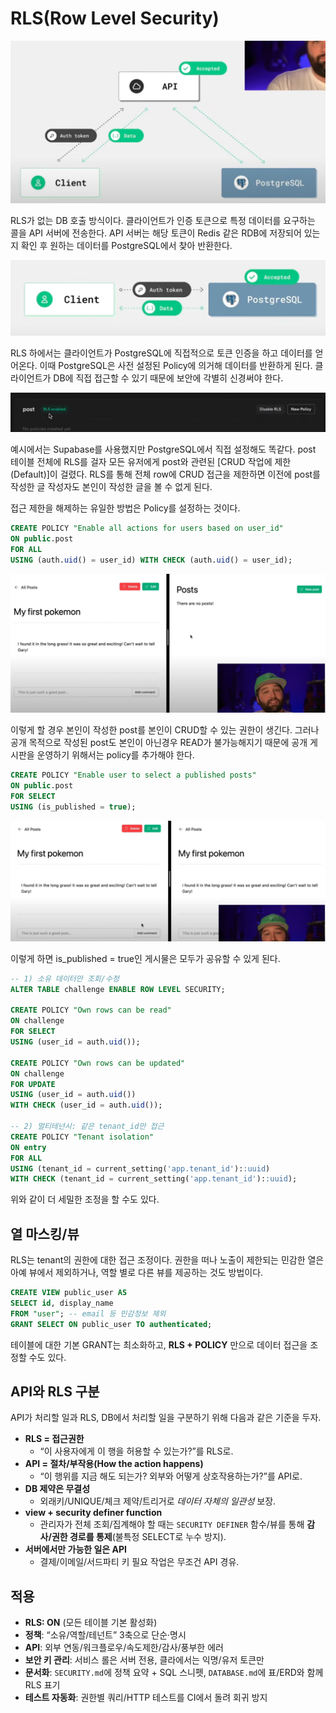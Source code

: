 # RLS(Row Level Security)

![image.png](../img/rls1.png)

RLS가 없는 DB 호출 방식이다. 클라이언트가 인증 토큰으로 특정 데이터를 요구하는 콜을 API 서버에 전송한다. API 서버는 해당 토큰이 Redis 같은 RDB에 저장되어 있는지 확인 후 원하는 데이터를 PostgreSQL에서 찾아 반환한다.

![image.png](../img/rls2.png)

RLS 하에서는 클라이언트가 PostgreSQL에 직접적으로 토큰 인증을 하고 데이터를 얻어온다. 이때 PostgreSQL은 사전 설정된 Policy에 의거해 데이터를 반환하게 된다. 클라이언트가 DB에 직접 접근할 수 있기 때문에 보안에 각별히 신경써야 한다.

![image.png](../img/rls3.png)

예시에서는 Supabase를 사용했지만 PostgreSQL에서 직접 설정해도 똑같다. post 테이블 전체에 RLS를 걸자 모든 유저에게 post와 관련된 [CRUD 작업에 제한(Default)]이 걸렸다. RLS를 통해 전체 row에 CRUD 접근을 제한하면 이전에 post를 작성한 글 작성자도 본인이 작성한 글을 볼 수 없게 된다. 

접근 제한을 해제하는 유일한 방법은 Policy를 설정하는 것이다. 

```sql
CREATE POLICY "Enable all actions for users based on user_id" 
ON public.post
FOR ALL 
USING (auth.uid() = user_id) WITH CHECK (auth.uid() = user_id);
```

![image.png](../img/rls4.png)

이렇게 할 경우 본인이 작성한 post를 본인이 CRUD할 수 있는 권한이 생긴다. 그러나 공개 목적으로 작성된 post도 본인이 아닌경우 READ가 불가능해지기 때문에 공개 게시판을 운영하기 위해서는 policy를 추가해야 한다.

```sql
CREATE POLICY "Enable user to select a published posts"
ON public.post 
FOR SELECT
USING (is_published = true);
```

![image.png](../img/rls5.png)

이렇게 하면 is_published = true인 게시물은 모두가 공유할 수 있게 된다.

```sql
-- 1) 소유 데이터만 조회/수정
ALTER TABLE challenge ENABLE ROW LEVEL SECURITY;

CREATE POLICY "Own rows can be read"
ON challenge
FOR SELECT
USING (user_id = auth.uid());

CREATE POLICY "Own rows can be updated"
ON challenge
FOR UPDATE
USING (user_id = auth.uid())
WITH CHECK (user_id = auth.uid());

-- 2) 멀티테넌시: 같은 tenant_id만 접근
CREATE POLICY "Tenant isolation"
ON entry
FOR ALL
USING (tenant_id = current_setting('app.tenant_id')::uuid)
WITH CHECK (tenant_id = current_setting('app.tenant_id')::uuid);

```

위와 같이 더 세밀한 조정을 할 수도 있다.

## 열 마스킹/뷰

RLS는 tenant의 권한에 대한 접근 조정이다.  권한을 떠나 노출이 제한되는 민감한 열은 아예 뷰에서 제외하거나, 역할 별로 다른 뷰를 제공하는 것도 방법이다.

```sql
CREATE VIEW public_user AS
SELECT id, display_name
FROM "user"; -- email 등 민감정보 제외
GRANT SELECT ON public_user TO authenticated;
```

테이블에 대한 기본 GRANT는 최소화하고, **RLS + POLICY** 만으로 데이터 접근을 조정할 수도 있다.

## API와 RLS 구분

API가 처리할 일과 RLS, DB에서 처리할 일을 구분하기 위해 다음과 같은 기준을 두자. 

- **RLS = 접근권한**
    - “이 사용자에게 이 행을 허용할 수 있는가?”를 RLS로.
- **API = 절차/부작용(How the action happens)**
    - “이 행위를 지금 해도 되는가? 외부와 어떻게 상호작용하는가?”를 API로.
- **DB 제약은 무결성**
    - 외래키/UNIQUE/체크 제약/트리거로 *데이터 자체의 일관성* 보장.
- **view + security definer function**
    - 관리자가 전체 조회/집계해야 할 때는 `SECURITY DEFINER` 함수/뷰를 통해 **감사/권한 경로를 통제**(불특정 SELECT로 누수 방지).
- **서버에서만 가능한 일은 API**
    - 결제/이메일/서드파티 키 필요 작업은 무조건 API 경유.

## 적용

- **RLS: ON** (모든 테이블 기본 활성화)
- **정책**: “소유/역할/테넌트” 3축으로 단순·명시
- **API**: 외부 연동/워크플로우/속도제한/감사/풍부한 에러
- **보안 키 관리**: 서비스 롤은 서버 전용, 클라에서는 익명/유저 토큰만
- **문서화**: `SECURITY.md`에 정책 요약 + SQL 스니펫, `DATABASE.md`에 표/ERD와 함께 RLS 표기
- **테스트 자동화**: 권한별 쿼리/HTTP 테스트를 CI에서 돌려 회귀 방지
